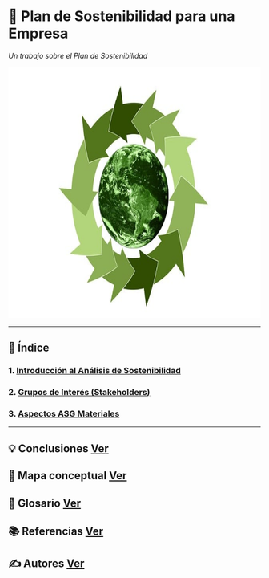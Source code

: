 # 📔 Plan de Sostenibilidad para una Empresa

_Un trabajo sobre el Plan de Sostenibilidad_

<img src="img/plan_sostenibilidad.jpg" alt="plan_sost" width="950" height="500">

---

## 📑 Índice

### 1. [Introducción al Análisis de Sostenibilidad](introduccion.md)
### 2. [Grupos de Interés (Stakeholders)](stakeholders.md)
### 3. [Aspectos ASG Materiales](aspectos.md)

---

## 💡 Conclusiones [Ver](conclusiones.md)

## 🧷 Mapa conceptual [Ver](mapa_conceptual.md)

## 📖 Glosario [Ver](glosario.md)

## 📚 Referencias [Ver](referencias.md)

## ✍️ Autores [Ver](autores.md)
